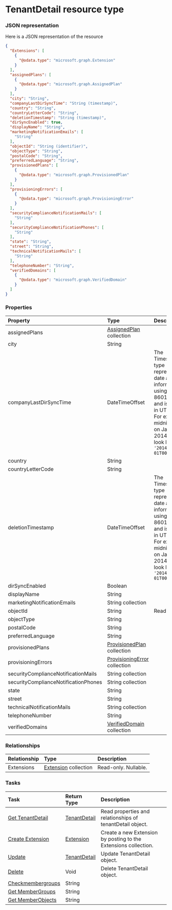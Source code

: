 # TenantDetail resource type



### JSON representation

Here is a JSON representation of the resource

```json
{
  "Extensions": [
    {
      "@odata.type": "microsoft.graph.Extension"
    }
  ],
  "assignedPlans": [
    {
      "@odata.type": "microsoft.graph.AssignedPlan"
    }
  ],
  "city": "String",
  "companyLastDirSyncTime": "String (timestamp)",
  "country": "String",
  "countryLetterCode": "String",
  "deletionTimestamp": "String (timestamp)",
  "dirSyncEnabled": true,
  "displayName": "String",
  "marketingNotificationEmails": [
    "String"
  ],
  "objectId": "String (identifier)",
  "objectType": "String",
  "postalCode": "String",
  "preferredLanguage": "String",
  "provisionedPlans": [
    {
      "@odata.type": "microsoft.graph.ProvisionedPlan"
    }
  ],
  "provisioningErrors": [
    {
      "@odata.type": "microsoft.graph.ProvisioningError"
    }
  ],
  "securityComplianceNotificationMails": [
    "String"
  ],
  "securityComplianceNotificationPhones": [
    "String"
  ],
  "state": "String",
  "street": "String",
  "technicalNotificationMails": [
    "String"
  ],
  "telephoneNumber": "String",
  "verifiedDomains": [
    {
      "@odata.type": "microsoft.graph.VerifiedDomain"
    }
  ]
}

```
### Properties
| Property	   | Type	|Description|
|:---------------|:--------|:----------|
|assignedPlans|[AssignedPlan](assignedplan.md) collection||
|city|String||
|companyLastDirSyncTime|DateTimeOffset|The Timestamp type represents date and time information using ISO 8601 format and is always in UTC time. For example, midnight UTC on Jan 1, 2014 would look like this: `'2014-01-01T00:00:00Z'`|
|country|String||
|countryLetterCode|String||
|deletionTimestamp|DateTimeOffset|The Timestamp type represents date and time information using ISO 8601 format and is always in UTC time. For example, midnight UTC on Jan 1, 2014 would look like this: `'2014-01-01T00:00:00Z'`|
|dirSyncEnabled|Boolean||
|displayName|String||
|marketingNotificationEmails|String collection||
|objectId|String| Read-only.|
|objectType|String||
|postalCode|String||
|preferredLanguage|String||
|provisionedPlans|[ProvisionedPlan](provisionedplan.md) collection||
|provisioningErrors|[ProvisioningError](provisioningerror.md) collection||
|securityComplianceNotificationMails|String collection||
|securityComplianceNotificationPhones|String collection||
|state|String||
|street|String||
|technicalNotificationMails|String collection||
|telephoneNumber|String||
|verifiedDomains|[VerifiedDomain](verifieddomain.md) collection||

### Relationships
| Relationship | Type	|Description|
|:---------------|:--------|:----------|
|Extensions|[Extension](extension.md) collection| Read-only. Nullable.|

### Tasks

| Task		   | Return Type	|Description|
|:---------------|:--------|:----------|
|[Get TenantDetail](../api/tenantdetail_get.md) | [TenantDetail](tenantdetail.md) |Read properties and relationships of tenantDetail object.|
|[Create Extension](../api/tenantdetail_post_extensions.md) |[Extension](extension.md)| Create a new Extension by posting to the Extensions collection.|
|[Update](../api/tenantdetail_update.md) | [TenantDetail](tenantdetail.md)	|Update TenantDetail object. |
|[Delete](../api/tenantdetail_delete.md) | Void	|Delete TenantDetail object. |
|[Checkmembergroups](../api/tenantdetail_checkmembergroups.md)|String||
|[Get MemberGroups](../api/tenantdetail_getmembergroups.md)|String||
|[Get MemberObjects](../api/tenantdetail_getmemberobjects.md)|String||

<!-- uuid: 6c504838-0353-4359-ad3c-1e18af5c3e16
2015-10-09 17:20:42 UTC -->